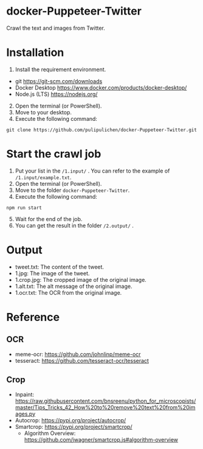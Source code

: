 # docker-Puppeteer-Twitter
Crawl the text and images from Twitter.

# Installation

1. Install the requirement environment.
  - git https://git-scm.com/downloads
  - Docker Desktop https://www.docker.com/products/docker-desktop/
  - Node.js (LTS) https://nodejs.org/
2. Open the terminal (or PowerShell).
3. Move to your desktop.
4. Execute the following command:

````
git clone https://github.com/pulipulichen/docker-Puppeteer-Twitter.git
````

# Start the crawl job

1. Put your list in the `/1.input/` . You can refer to the example of `/1.input/example.txt`.
2. Open the terminal (or PowerShell).
3. Move to the folder `docker-Puppeteer-Twitter`.
4. Execute the following command:

````
npm run start
````

5. Wait for the end of the job.
6. You can get the result in the folder `/2.output/` .

# Output

- tweet.txt: The content of the tweet.
- 1.jpg: The image of the tweet.
- 1.crop.jpg: The cropped image of the original image.
- 1.alt.txt: The alt message of the original image.
- 1.ocr.txt: The OCR from the original image.

# Reference

## OCR
- meme-ocr: https://github.com/johnlinp/meme-ocr
- tesseract: https://github.com/tesseract-ocr/tesseract

## Crop
- Inpaint: https://raw.githubusercontent.com/bnsreenu/python_for_microscopists/master/Tips_Tricks_42_How%20to%20remove%20text%20from%20images.py
- Autocrop: https://pypi.org/project/autocrop/
- Smartcrop: https://pypi.org/project/smartcrop/
  * Algorithm Overview: https://github.com/jwagner/smartcrop.js#algorithm-overview